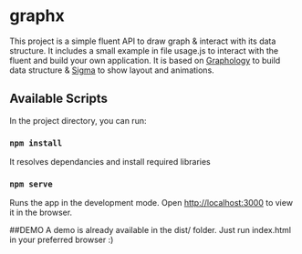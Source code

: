 # graphx

This project is a simple fluent API to draw graph & interact with its data structure.
It includes a small example in file usage.js to interact with the fluent and build your own application.
It is based on <a href="https://graphology.github.io/" target="_blank">Graphology</a> to build data structure & <a href="https://www.sigmajs.org/" target="_blank">Sigma</a> to show layout and animations.


## Available Scripts

In the project directory, you can run:

### `npm install`
It resolves dependancies and install required libraries

### `npm serve`
Runs the app in the development mode.
Open [http://localhost:3000](http://localhost:3000) to view it in the browser.

##DEMO
A demo is already available in the dist/ folder. Just run index.html in your preferred browser :)

